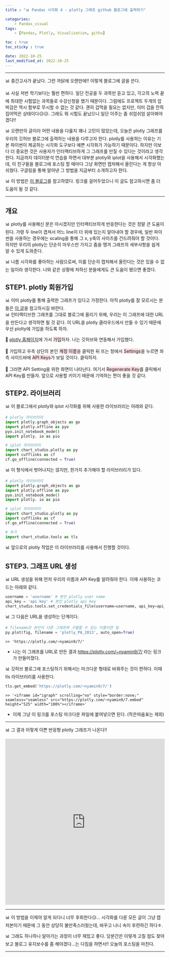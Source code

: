 ```yaml
---
title : "📊 Pandas 시각화 4 - plotly 그래프 github 블로그에 출력하기"

categories:
    - Pandas_visual
tags:
    - [Pandas, Plotly, Visualization, githu]

toc : true
toc_sticky : true

date: 2022-10-25
last_modified_at: 2022-10-25
---  
```


***  

📊 중간고사가 끝났다. 그런 까닭에 오랜만에!! 이렇게 블로그에 글을 쓴다.  

📊 사실 저번 학기보다는 훨씬 편하다. 일단 전공을 두 과목만 듣고 있고, 각고의 노력 끝에 최대한 시험없는 과목들로 수강신청을 했기 때문이다. 그럼에도 프로젝트 두개의 압박감은 역시 함부로 무시할 수 없는 것 같다. 괜히 겁먹을 필요는 없지만, 이미 겁을 잔뜩 집어먹은 상태이다😥😥. 그래도 뭐 시험도 끝났으니 일단 이주는 좀 쉬엄쉬엄 살아봐야겠다!!<br>  

📊 오랜만의 글이라 어떤 내용을 다룰지 꽤나 고민이 많았는데, 오늘은 plotly 그래프를 우리의 깃허브 블로그에 출력하는 내용을 다루고자 한다. plotly를 사용하는 이유는 기본 파이썬이 제공하는 시각화 도구보다 예쁜 시각화가 가능하기 때문이다. 하지만 이보다 더 중요한 것은 사용자가 인터랙티브하게 그 그래프를 만질 수 있다는 것이라고 생각한다. 지금까지 데이터분석 연습을 하면서 대부분 plotly와 iplot을 사용해서 시각화했는데, 이 친구들을 블로그에 포스팅 할 때마다 그냥 화면만 캡처해서 올린다는 게 항상 아쉬웠다. 구글링을 통해 알아낸 그 방법을 지금부터 소개하고자 한다.<br>  

📊 이 방법은 [이 블로그](https://dschloe.github.io/python/python_edu/03_datavisualisation/ch_plotly_html/)를 참고하였다. 링크를 걸어두었으니 이 글도 참고하시면 좀 더 도움이 될 것 같다.<br>  

***  

## 개요  

📊 plotly를 사용해신 분은 아시겠지만 인터랙티브하게 반응한다는 것은 정말 큰 도움이 된다. 가령 두 line이 겹쳐서 어느 line이 더 위에 있는지 알아내야 할 경우에, 일반 파이썬을 사용하는 경우에는 scaling을 통해 그 x, y축의 사이즈를 건드려줘야 할 것이다. 하지만 우리의 plotly는 단순히 마우스만 가지고 줌을 땡겨 그래프의 세부사항을 쉽게 알 수 있게 도와준다.  

📊 나름 시각화를 좋아하는 사람으로써, 이를 단순히 캡처해서 올린다는 것은 있을 수 없는 일이라 생각한다. 나와 같은 상황에 처하신 분들에게도 큰 도움이 됐으면 좋겠다.<br>  

## STEP1. plotly 회원가입  

📊 이미 plotly를 통해 출력한 그래프가 있다고 가정한다. 아직 plotly를 잘 모르시는 분들은 [이 글](https://nyamin9.github.io/pandas_visual/plotly/)을 참고하시길 바란다.  
📊 인터랙티브한 그래프를 그대로 블로그에 올리기 위해, 우리는 이 그래프에 대한 URL을 만든다고 생각하면 될 것 같다. 이 URL을 plotly 클라우드에서 만들 수 있기 때문에 우선 plolty에 가입을 하도록 하자.<br>  

🚩 [plotly 홈페이지](https://chart-studio.plotly.com/Auth/login/#/)에 가서 <span style="background-color:#ffdce0">가입</span>하자. 나는 깃허브와 연동해서 가입했다.<br>  
🚩 가입하고 우측 상단의 본인 <span style="background-color:#ffdce0">계정 이름</span>을 클릭한 뒤 뜨는 창에서 <span style="background-color:#ffdce0">Settings</span>을 누르면 좌측 사이드바에 <span style="background-color:#ffdce0">API Keys</span>가 보일 것이다. 클릭하자.<br>  
🚩 그러면 API Setting을 위한 화면이 나타난다. 여기서 <span style="background-color:#ffdce0">Regenerate Key</span>를 클릭해서 API Key를 만들자. 앞으로 사용할 키이기 때문에 기억하는 편이 좋을 것 같다.<br>  

## STEP2. 라이브러리  


📊 이 블로그에서 plotly와 iplot 시각화를 위해 사용한 라이브러리는 아래와 같다.  

```py
# plotly 라이브러리
import plotly.graph_objects as go
import plotly.offline as pyo
pyo.init_notebook_mode()
import plotly. io as pio

# iplot 라이브러리
import chart_studio.plotly as py
import cufflinks as cf
cf.go_offline(connected = True)
```  

📊 이 형식에서 벗어나지는 않지만, 한가지 추가해야 할 라이브러리가 있다.  

```py
# plotly 라이브러리
import plotly.graph_objects as go
import plotly.offline as pyo
pyo.init_notebook_mode()
import plotly. io as pio

# iplot 라이브러리
import chart_studio.plotly as py
import cufflinks as cf
cf.go_offline(connected = True)

# 추가
import chart_studio.tools as tls
```  

📊 앞으로의 plotly 작업은 이 라이브러리를 사용해서 진행할 것이다.<br>  

## STEP3. 그래프 URL 생성  

📊 URL 생성을 위해 먼저 우리의 이름과 API Key를 알려줘야 한다. 이때 사용하는 코드는 아래와 같다.  
```py
username = 'username' # 본인 plotly user name
api_key = 'api key' # 본인 plotly api key
chart_studio.tools.set_credentials_file(username=username, api_key=api_key)
```  

📊 그 다음은 URL을 생성하는 단계이다.  
```py
# filename은 본인이 다른 그래프와 구별할 수 있는 이름이면 됨
py.plot(fig, filename = 'plotly_PA_2013', auto_open=True)
```  
```
>> 'https://plotly.com/~nyamin9/7/'
```
- 나는 이 그래프를 URL로 만든 결과 https://plotly.com/~nyamin9/7/ 라는 링크가 만들어졌다.  
  
📊 깃허브 블로그에 포스팅하기 위해서는 마크다운 형태로 바꿔주는 것이 편하다. 이때 tls 라이브러리를 사용한다.  
```py
tls.get_embed('https://plotly.com/~nyamin9/7/')
```
```
>> '<iframe id="igraph" scrolling="no" style="border:none;" seamless="seamless" src="https://plotly.com/~nyamin9/7.embed" height="525" width="100%"></iframe>'
```  

- 이제 그냥 이 링크를 포스팅 마크다운 파일에 붙여넣으면 된다. (작은따옴표는 제외)<br>  
  
***  

📊 그 결과 이렇게 이쁜 반응형 plotly 그래프가 나온다!!  

<iframe id="igraph" scrolling="no" style="border:none;" seamless="seamless" src="https://plotly.com/~nyamin9/7.embed" height="525" width="100%"></iframe>  

***  

📊 이 방법을 이제야 알게 되다니 너무 후회한다😥... 시각화를 다룬 모든 글이 그냥 캡처본이기 때문에 그 동안 상당히 불만족스러웠는데, 바꾸고 나니 속이 후련하긴 하다ㅎ.  

📊 그래도 하나하나 알아가는 과정이 너무 재밌고 좋다. 당분간은 이렇게 고칠 점도 찾아보고 블로그 유지보수를 좀 해야겠다...는 다짐을 하면서!! 오늘의 포스팅을 마친다. 

***
